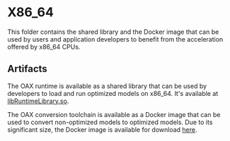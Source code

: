 # X86_64

This folder contains the shared library and the Docker image that can be used by users and application developers to
benefit from the acceleration offered by x86_64 CPUs.

## Artifacts

The OAX runtime is available as a shared library that can be used by developers to load and run optimized models on
x86_64.
It's available at [libRuntimeLibrary.so](artifacts%2FlibRuntimeLibrary.so).

The OAX conversion toolchain is available as a Docker image that can be used to convert non-optimized models to
optimized models. Due to its significant size, the Docker image is available for
download [here](https://download.sclbl.net/OAX/toolchains/conversion-toolchain-latest.tar).